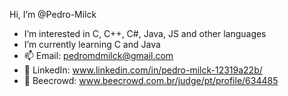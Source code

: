  Hi, I’m @Pedro-Milck
 - I’m interested in C, C++, C#, Java, JS and other languages
 - I’m currently learning C and Java
 - 📫 Email: pedromdmilck@gmail.com
 - 💼 LinkedIn: www.linkedin.com/in/pedro-milck-12319a22b/
 - 🐝 Beecrowd: www.beecrowd.com.br/judge/pt/profile/634485
 
<!---
Pedro-Milck/Pedro-Milck is a ✨ special ✨ repository because its `README.md` (this file) appears on your GitHub profile.
You can click the Preview link to take a look at your changes.
--->
